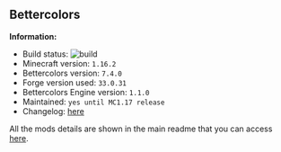 ## Bettercolors

**Information:**
- Build status: ![build](https://img.shields.io/github/workflow/status/N3ROO/Bettercolors/Build%20MC1.16.2)
- Minecraft version: `1.16.2`
- Bettercolors version: `7.4.0`
- Forge version used: `33.0.31`
- Bettercolors Engine version: `1.1.0`
- Maintained: `yes until MC1.17 release`
- Changelog: [here](CHANGELOG.MD)


All the mods details are shown in the main readme that you can access [here](https://github.com/N3ROO/Bettercolors).